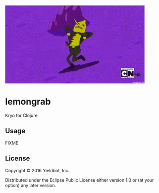 ![Lemongrab](doc/lemongrab.gif)

# lemongrab

Kryo for Clojure

## Usage

FIXME

## License

Copyright © 2016 Yieldbot, Inc. 

Distributed under the Eclipse Public License either version 1.0 or (at
your option) any later version.

